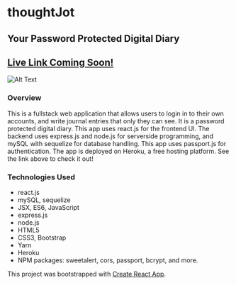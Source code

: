 # thoughtJot
## Your Password Protected Digital Diary  

## [Live Link Coming Soon!](https://www.google.com)

![Alt Text](https://media.giphy.com/media/lzo6kkN469WuXr8Nqv/giphy.gif)

### Overview
This is a fullstack web application that allows users to login in to their own accounts, and write journal entries that only they can see. It is a password protected digital diary. This app uses react.js for the frontend UI. The backend uses express.js and node.js for serverside programming, and mySQL with sequelize for database handling. This app uses passport.js for authentication. The app is deployed on Heroku, a free hosting platform. See the link above to check it out!

### Technologies Used
- react.js
- mySQL, sequelize 
- JSX, ES6, JavaScript
- express.js
- node.js
- HTML5
- CSS3, Bootstrap
- Yarn 
- Heroku 
- NPM packages: sweetalert, cors, passport, bcrypt, and more. 



This project was bootstrapped with [Create React App](https://github.com/facebookincubator/create-react-app).